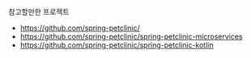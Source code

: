 참고할만한 프로젝트
- https://github.com/spring-petclinic/
- https://github.com/spring-petclinic/spring-petclinic-microservices
- https://github.com/spring-petclinic/spring-petclinic-kotlin

